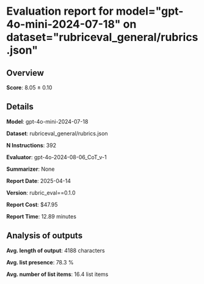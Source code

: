 # Evaluation report for model="gpt-4o-mini-2024-07-18" on dataset="rubriceval_general/rubrics.json"

## Overview
**Score**: 8.05 ± 0.10

## Details
**Model**: gpt-4o-mini-2024-07-18

**Dataset**: rubriceval_general/rubrics.json

**N Instructions**: 392

**Evaluator**: gpt-4o-2024-08-06_CoT_v-1

**Summarizer**: None

**Report Date**: 2025-04-14

**Version**: rubric_eval==0.1.0

**Report Cost**: $47.95

**Report Time**: 12.89 minutes

## Analysis of outputs
**Avg. length of output**: 4188 characters

**Avg. list presence**: 78.3 %

**Avg. number of list items**: 16.4 list items


